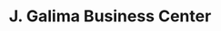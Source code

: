 ---
title: "J. Galima Business Center"
url: /gbarnga/j-galima-business-center/
shop: Lebensmittel
---